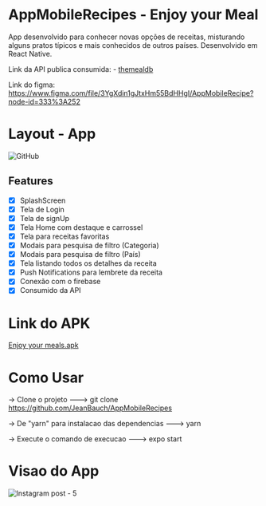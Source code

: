 # AppMobileRecipes - Enjoy your Meal
App desenvolvido para conhecer novas opções de receitas, misturando alguns pratos típicos e mais conhecidos de outros países. Desenvolvido em React Native.

Link da API publica consumida: - [themealdb](https://www.themealdb.com/api.php)

Link do figma: https://www.figma.com/file/3YgXdin1gJtxHm55BdHHgI/AppMobileRecipe?node-id=333%3A252

# Layout - App
![GitHub](https://user-images.githubusercontent.com/61170558/123004410-f0924f00-d38a-11eb-8916-d308448f5b3d.png)

## Features
- [x] SplashScreen
- [x] Tela de Login
- [x] Tela de signUp
- [x] Tela Home com destaque e carrossel
- [x] Tela para receitas favoritas
- [x] Modais para pesquisa de filtro (Categoria)
- [x] Modais para pesquisa de filtro (País)
- [x] Tela listando todos os detalhes da receita
- [x] Push Notifications para lembrete da receita
- [x] Conexão com o firebase
- [x] Consumido da API

# Link do APK

<a href="https://drive.google.com/file/d/1FkMzXIEUI22_cc8tM5BMLKz28lTy43Z9/view?usp=sharing" target="_blank"> Enjoy your meals.apk</a>

# Como Usar
-> Clone o projeto
---> git clone https://github.com/JeanBauch/AppMobileRecipes

-> De "yarn" para instalacao das dependencias
---> yarn

-> Execute o comando de execucao
---> expo start

# Visao do App

![Instagram post - 5](https://user-images.githubusercontent.com/61170558/122657091-b4ff4700-d136-11eb-9f51-fb72bf087f0c.png)



